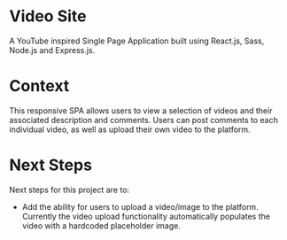# Video Site

A YouTube inspired Single Page Application built using React.js, Sass, Node.js and Express.js.

# Context
This responsive SPA allows users to view a selection of videos and their associated description and comments. Users can post comments to each individual video, as well as upload their own video to the platform.

# Next Steps
Next steps for this project are to:
- Add the ability for users to upload a video/image to the platform. Currently the video upload functionality automatically populates the video with a hardcoded placeholder image.
